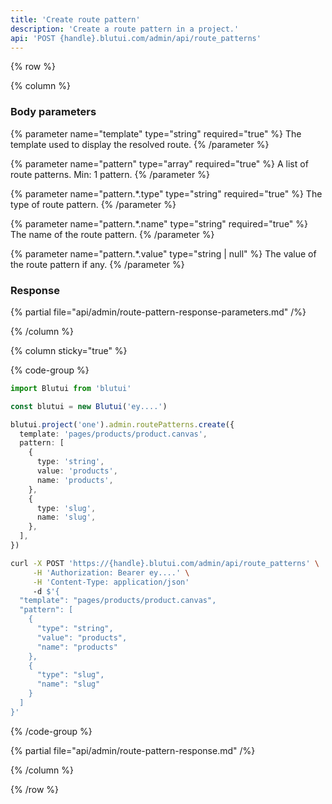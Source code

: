 ```yaml
---
title: 'Create route pattern'
description: 'Create a route pattern in a project.'
api: 'POST {handle}.blutui.com/admin/api/route_patterns'
---
```


{% row %}

{% column %}
### Body parameters

{% parameter name="template" type="string" required="true" %}
The template used to display the resolved route.
{% /parameter %}

{% parameter name="pattern" type="array" required="true" %}
A list of route patterns. Min: 1 pattern.
{% /parameter %}

{% parameter name="pattern.*.type" type="string" required="true" %}
The type of route pattern.
{% /parameter %}

{% parameter name="pattern.*.name" type="string" required="true" %}
The name of the route pattern.
{% /parameter %}

{% parameter name="pattern.*.value" type="string | null" %}
The value of the route pattern if any.
{% /parameter %}

### Response

{% partial file="api/admin/route-pattern-response-parameters.md" /%}

{% /column %}

{% column sticky="true" %}

{% code-group %}

```ts {% process=false filename="Node.js" %}
import Blutui from 'blutui'

const blutui = new Blutui('ey....')

blutui.project('one').admin.routePatterns.create({
  template: 'pages/products/product.canvas',
  pattern: [
    {
      type: 'string',
      value: 'products',
      name: 'products',
    },
    {
      type: 'slug',
      name: 'slug',
    },
  ],
})
```

```bash {% process=false filename="cURL" %}
curl -X POST 'https://{handle}.blutui.com/admin/api/route_patterns' \
     -H 'Authorization: Bearer ey....' \
     -H 'Content-Type: application/json'
     -d $'{
  "template": "pages/products/product.canvas",
  "pattern": [
    {
      "type": "string",
      "value": "products",
      "name": "products"
    },
    {
      "type": "slug",
      "name": "slug"
    }
  ]
}'
```

{% /code-group %}

{% partial file="api/admin/route-pattern-response.md" /%}

{% /column %}

{% /row %}
